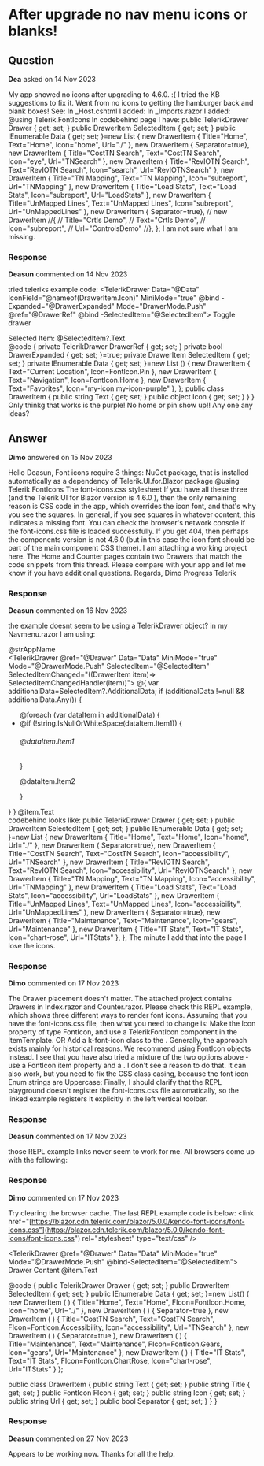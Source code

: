 # After upgrade no nav menu icons or blanks!

## Question

**Dea** asked on 14 Nov 2023

My app showed no icons after upgrading to 4.6.0. :( I tried the KB suggestions to fix it. Went from no icons to getting the hamburger back and blank boxes! See: In _Host.cshtml I added: <link href="_content/Telerik.UI.for.Blazor/css/kendo-font-icons/font-icons.css" rel="stylesheet" /> In _Imports.razor I added: @using Telerik.FontIcons In codebehind page I have: public TelerikDrawer<DrawerItem> Drawer { get; set; } public DrawerItem SelectedItem { get; set; } public IEnumerable<DrawerItem> Data { get; set; }=new List<DrawerItem> { new DrawerItem { Title="Home", Text="Home", Icon="home", Url="./" }, new DrawerItem { Separator=true}, new DrawerItem { Title="CostTN Search", Text="CostTN Search", Icon="eye", Url="TNSearch" }, new DrawerItem { Title="RevIOTN Search", Text="RevIOTN Search", Icon="search", Url="RevIOTNSearch" }, new DrawerItem { Title="TN Mapping", Text="TN Mapping", Icon="subreport", Url="TNMapping" }, new DrawerItem { Title="Load Stats", Text="Load Stats", Icon="subreport", Url="LoadStats" }, new DrawerItem { Title="UnMapped Lines", Text="UnMapped Lines", Icon="subreport", Url="UnMappedLines" }, new DrawerItem { Separator=true}, // new DrawerItem //{ // Title="Crtls Demo", // Text="Crtls Demo", // Icon="subreport", // Url="ControlsDemo" //}, }; I am not sure what I am missing.

### Response

**Deasun** commented on 14 Nov 2023

tried teleriks example code: <TelerikDrawer Data="@Data" IconField="@nameof(DrawerItem.Icon)" MiniMode="true" @bind -Expanded="@DrawerExpanded" Mode="DrawerMode.Push" @ref="@DrawerRef" @bind -SelectedItem="@SelectedItem"> <DrawerContent> <TelerikButton OnClick="@(()=> DrawerRef.ToggleAsync())" Icon="@FontIcon.Menu"> Toggle drawer </TelerikButton> <div class="m-5"> Selected Item: @SelectedItem?.Text </div> </DrawerContent> </TelerikDrawer> <style> /* Third-party icon libraries should provide these styles out-of-the-box. */ /* base styles for all custom icons */ .my-icon { /* Define size, position and font styles here. */ width: 1em; height: auto; font-size: 16px; } /* styles for specific custom icons */ .my-icon-purple { /* define a background image or a font icon glyph here */ background: purple; flex-shrink: 0; } </style> @code { private TelerikDrawer <DrawerItem> DrawerRef { get; set; } private bool DrawerExpanded { get; set; }=true; private DrawerItem SelectedItem { get; set; } private IEnumerable <DrawerItem> Data { get; set; }=new List <DrawerItem> () { new DrawerItem { Text="Current Location", Icon=FontIcon.Pin }, new DrawerItem { Text="Navigation", Icon=FontIcon.Home }, new DrawerItem { Text="Favorites", Icon="my-icon my-icon-purple" }, }; public class DrawerItem { public string Text { get; set; } public object Icon { get; set; } } } Only thinkg that works is the purple! No home or pin show up!! Any one any ideas?

## Answer

**Dimo** answered on 15 Nov 2023

Hello Deasun, Font icons require 3 things: NuGet package, that is installed automatically as a dependency of Telerik.UI.for.Blazor package @using Telerik.FontIcons The font-icons.css stylesheet If you have all these three (and the Telerik UI for Blazor version is 4.6.0 ), then the only remaining reason is CSS code in the app, which overrides the icon font, and that's why you see the squares. In general, if you see squares in whatever content, this indicates a missing font. You can check the browser's network console if the font-icons.css file is loaded successfully. If you get 404, then perhaps the components version is not 4.6.0 (but in this case the icon font should be part of the main component CSS theme). I am attaching a working project here. The Home and Counter pages contain two Drawers that match the code snippets from this thread. Please compare with your app and let me know if you have additional questions. Regards, Dimo Progress Telerik

### Response

**Deasun** commented on 16 Nov 2023

the example doesnt seem to be using a TelerikDrawer object? in my Navmenu.razor I am using: <div class="drawer-container"> <div class="custom-toolbar"> <TelerikButton OnClick="@ToggleDrawer" Icon="@FontIcon.Menu" FillMode="@(ThemeConstants.Button.FillMode.Flat)"></TelerikButton> <span class="mail-box">@strAppName</span> </div> <TelerikDrawer @ref="@Drawer" Data="Data" MiniMode="true" Mode="@DrawerMode.Push" SelectedItem="@SelectedItem" SelectedItemChanged="((DrawerItem item)=> SelectedItemChangedHandler(item))"> <DrawerContent> @{ var additionalData=SelectedItem?.AdditionalData; if (additionalData !=null && additionalData.Any()) { <div class="page"> <ul> @foreach (var dataItem in additionalData) { <li> @if (!string.IsNullOrWhiteSpace(dataItem.Item1)) { <h6>@dataItem.Item1</h6> } <p>@dataItem.Item2</p> </li> } </ul> </div> } } </DrawerContent> <ItemTemplate Context="item"> <span class="k-icon k-i-@item.Icon" title="@item.Title"></span> <span class="k-item-text">@item.Text</span> </ItemTemplate> </TelerikDrawer> </div> codebehind looks like: public TelerikDrawer<DrawerItem> Drawer { get; set; } public DrawerItem SelectedItem { get; set; } public IEnumerable<DrawerItem> Data { get; set; }=new List<DrawerItem> { new DrawerItem { Title="Home", Text="Home", Icon="home", Url="./" }, new DrawerItem { Separator=true}, new DrawerItem { Title="CostTN Search", Text="CostTN Search", Icon="accessibility", Url="TNSearch" }, new DrawerItem { Title="RevIOTN Search", Text="RevIOTN Search", Icon="accessibility", Url="RevIOTNSearch" }, new DrawerItem { Title="TN Mapping", Text="TN Mapping", Icon="accessibility", Url="TNMapping" }, new DrawerItem { Title="Load Stats", Text="Load Stats", Icon="accessibility", Url="LoadStats" }, new DrawerItem { Title="UnMapped Lines", Text="UnMapped Lines", Icon="accessibility", Url="UnMappedLines" }, new DrawerItem { Separator=true}, new DrawerItem { Title="Maintenance", Text="Maintenance", Icon="gears", Url="Maintenance" }, new DrawerItem { Title="IT Stats", Text="IT Stats", Icon="chart-rose", Url="ITStats" }, }; The minute I add that into the page I lose the icons.

### Response

**Dimo** commented on 17 Nov 2023

The Drawer placement doesn't matter. The attached project contains Drawers in Index.razor and Counter.razor. Please check this REPL example, which shows three different ways to render font icons. Assuming that you have the font-icons.css file, then what you need to change is: Make the Icon property of type FontIcon, and use a TelerikFontIcon component in the ItemTemplate. <TelerikFontIcon Icon="@item.Icon" /> OR Add a k-font-icon class to the <span>. Generally, the <span> approach exists mainly for historical reasons. We recommend using FontIcon objects instead. <span class="k-icon k-font-icon k-i-@item.Icon" title="@item.Title"> </span> I see that you have also tried a mixture of the two options above - use a FontIcon item property and a <span>. I don't see a reason to do that. It can also work, but you need to fix the CSS class casing, because the font icon Enum strings are Uppercase: <span class="k-icon k-font-icon k-i-@item.Icon.ToString().ToLower() " title="@item.Title"> </span> Finally, I should clarify that the REPL playground doesn't register the font-icons.css file automatically, so the linked example registers it explicitly in the left vertical toolbar.

### Response

**Deasun** commented on 17 Nov 2023

those REPL example links never seem to work for me. All browsers come up with the following:

### Response

**Dimo** commented on 17 Nov 2023

Try clearing the browser cache. The last REPL example code is below: <link href="[https://blazor.cdn.telerik.com/blazor/5.0.0/kendo-font-icons/font-icons.css"](https://blazor.cdn.telerik.com/blazor/5.0.0/kendo-font-icons/font-icons.css") rel="stylesheet" type="text/css" /> <div class="drawer-container"> <div class="custom-toolbar"> <TelerikButton OnClick="@( async ()=> await Drawer.ToggleAsync() )" Icon="@FontIcon.Menu" FillMode="@(ThemeConstants.Button.FillMode.Flat)"> </TelerikButton> </div> <TelerikDrawer @ref="@Drawer" Data="Data" MiniMode="true" Mode="@DrawerMode.Push" @bind-SelectedItem="@SelectedItem"> <DrawerContent> Drawer Content </DrawerContent> <ItemTemplate Context="item"> <span class="k-icon k-font-icon k-i-@item.Icon" title="@item.Title"> </span> <TelerikFontIcon Icon="@item.FIcon" /> <span class="k-icon k-font-icon k-i-@item.FIcon.ToString().ToLower()" title="@item.Title"> </span> <span class="k-item-text"> @item.Text </span> </ItemTemplate> </TelerikDrawer> </div>

@code {
public TelerikDrawer<DrawerItem> Drawer { get; set; }
public DrawerItem SelectedItem { get; set; }
public IEnumerable<DrawerItem> Data { get; set; }=new List<DrawerItem>() { new DrawerItem ( ) {
Title="Home",
Text="Home",
FIcon=FontIcon.Home,
Icon="home",
Url="./" }, new DrawerItem ( ) { Separator=true }, new DrawerItem ( ) {
Title="CostTN Search",
Text="CostTN Search",
FIcon=FontIcon.Accessibility,
Icon="accessibility",
Url="TNSearch" }, new DrawerItem ( ) { Separator=true }, new DrawerItem ( ) {
Title="Maintenance",
Text="Maintenance",
FIcon=FontIcon.Gears,
Icon="gears",
Url="Maintenance" }, new DrawerItem ( ) {
Title="IT Stats",
Text="IT Stats",
FIcon=FontIcon.ChartRose,
Icon="chart-rose",
Url="ITStats" }
};

public class DrawerItem {
public string Text { get; set; }
public string Title { get; set; }
public FontIcon FIcon { get; set; }
public string Icon { get; set; }
public string Url { get; set; }
public bool Separator { get; set; }
}
}

### Response

**Deasun** commented on 27 Nov 2023

Appears to be working now. Thanks for all the help.
